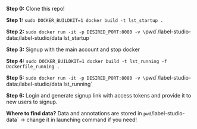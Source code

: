 **Step 0:**
Clone this repo!

**Step 1:**
`sudo DOCKER_BUILDKIT=1 docker build -t lst_startup . `

**Step 2:**
`sudo docker run -it -p DESIRED_PORT:8080 -v \`pwd\`/label-studio-data:/label-studio/data lst_startup`

**Step 3:**
Signup with the main account and stop docker

**Step 4:**
`sudo DOCKER_BUILDKIT=1 docker build -t lst_running -f Dockerfile_running .`

**Step 5:**
`sudo docker run -it -p DESIRED_PORT:8080 -v \`pwd\`/label-studio-data:/label-studio/data lst_running`

**Step 6:** 
Login and generate signup link with access tokens and provide it to new users to signup.


**Where to find data?**
Data and annotations are stored in `pwd`/label-studio-data` -> change it in launching command if you need!


